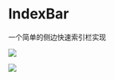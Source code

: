 # IndexBar
一个简单的侧边快速索引栏实现  

![](https://github.com/SouthernBox/IndexBar/blob/master/IndexBar.gif)  

![](https://github.com/SouthernBox/IndexBar/blob/master/FlowIndex.gif)
